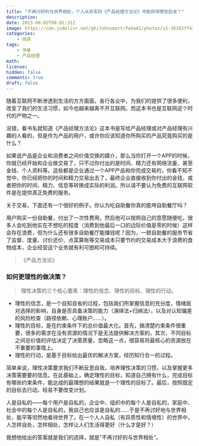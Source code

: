 ```yaml
---
title: "不再讨好的与世界相处，个人从俞军的《产品经理方法论》中能获得哪些启发？"
description: 
date: 2023-08-02T08:01:31Z
image: https://cdn.jsdelivr.net/gh/Johnsmart/PokeAI/photos/v2-38183ff438c8ae08d3f6973a3234b686_720w.jpg
categories:
    - 阅读
tags:
    - 书单
    - 产品经理
math: 
license: 
hidden: false
comments: true
draft: false
---
```


随着互联网不断渗透到生活的方方面面，各行各业中，为我们的提供了很多便利，改变了我们的生活习惯，如今也越来越离不开互联网。而这本书也是互联网这个时代的产物之一。

没错，看书名就知道《产品经理方法论》这本书是写给产品经理或对产品经理有兴趣的人看的，但是作为产品的用户，或许你应该知道你所购买的产品究竟购买的是什么？

如果说产品是企业和消费者之间价值交换的媒介，那么当你打开一个APP的时候，你就已经开始和企业做交易了，只不过你付出的是时间、精力还有网络流量、甚至金钱、个人资料等。这些都是企业通过一个APP产品和你完成交易的，你看不知不觉中，你已经把你的时间和精力交易出去了，最终企业直接收到你付出的金钱，或者把你的时间、精力、信息等转换成实际的利润。所以请不要认为免费的互联网软件是在提供真正免费的服务。

关于交易，下面还有一个很好的例子。你认为吃自助餐你真的能垮自助餐厅吗？

用户购买一份自助餐，付出了一次性费用，然后他可以按照自己的意愿随便吃，很多人会吃到他实在不想吃的程度（消费到他最后一口的边际价值是零的时候）这样会存在浪费，但为什么还有很多自助餐厅能赚钱呢？因为，一顿自助餐的服务节省了监督、度量、讨价还价、点菜算账等交易成本只要节约的交易成本大于浪费的食物成本，企业经营这个业务就有利可图和可持续。 

> 《产品方法论》

### 如何更理性的做决策？

> 理性决策的三个核心要素：理性的信念、理性的目标、理性的行动。
- 理性的信念，是一个自知自省的过程，包括我们所掌握信息的充分度，情绪层对选择的影响，自身是否具备决策的能力（演绎法+归纳法），以及对认知偏差的风险检查（路径依赖、心理账户......）。
- 理性的目标，是在约束条件下的总价值最大化。首先，搞清楚约束条件很重要，很多的需求在没有资源的情况下是无法提供解决方案的。其次，不同目标之间总价值的评估决定了决策质量，忽略这一点，很容易将最核心的资源放在不重要的事情上。
- 理性的行动，是基于目标给出最优的解决方案，经历知行合一的过程。

简单来说，理性决策要求我们不断反思自我，培养理性决策的习惯，以及掌握更多决策需要要的信息。在此基础上，确定理性的目标，知道自己拥有什么，完成目标有哪些约束条件，能达成的最理想的结果就是一个理性的目标了。最后，按照既定的目标去行动，轻易不要改变计划。

人是自私的——每个用户是自私的，企业中、组织中的每个人是自私的，家庭中、社会中的每个人是自私的，我自己也应该是自私的……于是不再讨好地与世界相处，能平等坦然地看待世界了。在一个人人自私（有异质性和情境性）的世界中，人怎样自处，怎样相处，怎样让人们生活得更好（什么才是好？）

我想他给出的答案就是我们的选择，就是“不再讨好的与世界相处”。